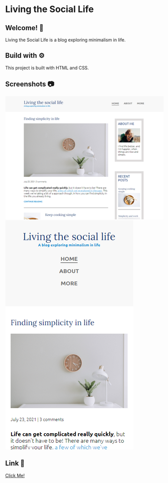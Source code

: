 # Living the Social Life
## Welcome! 👋
Living the Social Life is a blog exploring minimalism in life.



## Build with ⚙️
This project is built with HTML and CSS.




## Screenshots 📷
![](img/screenshot1.png)
![](img/screenshot2.png)

## Link 🔗
[Click Me!](https://obiito01.github.io/living-the-social-life/)